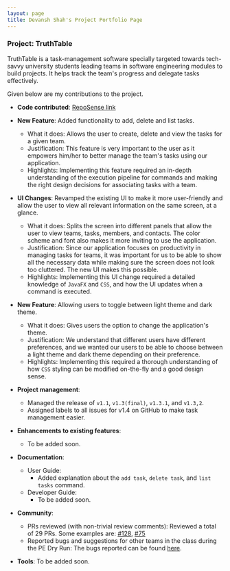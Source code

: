 ```yaml
---
layout: page
title: Devansh Shah's Project Portfolio Page
---
```


### Project: TruthTable

TruthTable is a task-management software specially targeted towards tech-savvy university students leading teams in
software engineering modules to build projects. It helps track the team's progress and delegate tasks effectively.

Given below are my contributions to the project.

* **Code contributed**: [RepoSense link](https://nus-cs2103-ay2223s1.github.io/tp-dashboard/?search=&sort=groupTitle&sortWithin=title&timeframe=commit&mergegroup=&groupSelect=groupByRepos&breakdown=true&checkedFileTypes=docs~functional-code~test-code~other&since=2022-09-16&tabOpen=true&tabType=authorship&tabAuthor=DevanshShah1309&tabRepo=AY2223S1-CS2103T-W13-4%2Ftp%5Bmaster%5D&authorshipIsMergeGroup=false&authorshipFileTypes=docs~functional-code~test-code~other&authorshipIsBinaryFileTypeChecked=false&authorshipIsIgnoredFilesChecked=false)

* **New Feature**: Added functionality to add, delete and list tasks.
  * What it does: Allows the user to create, delete and view the tasks for a given team.
  * Justification: This feature is very important to the user as it empowers him/her to better manage the team's tasks using our application.
  * Highlights: Implementing this feature required an in-depth understanding of the execution pipeline for commands and making the right design decisions for associating tasks with a team.

* **UI Changes**: Revamped the existing UI to make it more user-friendly and allow the user to view all relevant information on the same screen, at a glance.
  * What it does: Splits the screen into different panels that allow the user to view teams, tasks, members, and contacts. The color scheme and font also makes it more inviting to use the application.
  * Justification: Since our application focuses on productivity in managing tasks for teams, it was important for us to be able to show all the necessary data while making sure the screen does not look too cluttered. The new UI makes this possible.
  * Highlights: Implementing this UI change required a detailed knowledge of `JavaFX` and `CSS`, and how the UI updates when a command is executed. 

* **New Feature**: Allowing users to toggle between light theme and dark theme.
  * What it does: Gives users the option to change the application's theme.
  * Justification: We understand that different users have different preferences, and we wanted our users to be able to choose between a light theme and dark theme depending on their preference.
  * Highlights: Implementing this required a thorough understanding of how `CSS` styling can be modified on-the-fly and a good design sense.

* **Project management**:
  * Managed the release of `v1.1`, `v1.3(final)`, `v1.3.1`, and `v1.3,2`.
  * Assigned labels to all issues for v1.4 on GitHub to make task management easier.

* **Enhancements to existing features**:
    * To be added soon.

* **Documentation**:
    * User Guide:
        * Added explanation about the `add task`, `delete task`, and `list tasks` command.
    * Developer Guide:
        * To be added soon.

* **Community**:
    * PRs reviewed (with non-trivial review comments): Reviewed a total of 29 PRs. Some examples are: [#128](https://github.com/AY2223S1-CS2103T-W13-4/tp/pull/128), [#75](https://github.com/AY2223S1-CS2103T-W13-4/tp/pull/75)
    * Reported bugs and suggestions for other teams in the class during the PE Dry Run: The bugs reported can be found [here](https://github.com/Devanshshah1309/ped/issues).

* **Tools**:
  To be added soon.
